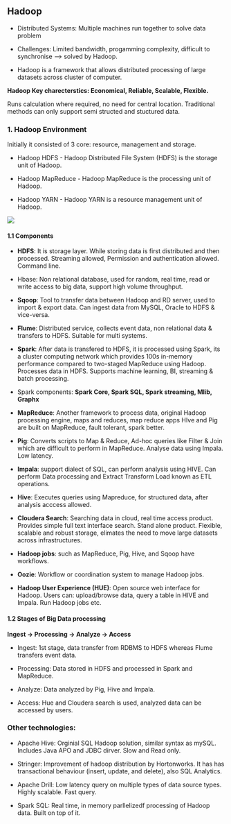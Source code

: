 ## Hadoop

- Distributed Systems: Multiple machines run together to solve data problem

- Challenges: Limited bandwidth, progamming complexity, difficult to synchronise --> solved by Hadoop.

- Hadoop is a framework that allows distributed processing of large datasets across cluster of computer.

**Hadoop Key charecterstics: Economical, Reliable, Scalable, Flexible.**

Runs calculation where required, no need for central location. Traditional methods can only support semi structed and stuctured data.

### 1. Hadoop Environment

Initially it consisted of 3 core: resource, management and storage.

- Hadoop HDFS - Hadoop Distributed File System (HDFS) is the storage unit of Hadoop.

- Hadoop MapReduce - Hadoop MapReduce is the processing unit of Hadoop.

- Hadoop YARN - Hadoop YARN is a resource management unit of Hadoop.

![](/Users/saadshamim/Documents/github-repos/saadshamim01/WebDevelopment/Hadoop/images/hadoop_ecosystem.png)

#### 1.1 Components

- **HDFS**: It is storage layer. While storing data is first distributed and then processed. Streaming allowed, Permission and authentication allowed. Command line.
- Hbase: Non relational database, used for random, real time, read or write access to big data, support high volume throughput.
- **Sqoop**: Tool to transfer data between Hadoop and RD server, used to import & export data. Can ingest data from MySQL, Oracle to HDFS & vice-versa.

- **Flume**: Distributed service, collects event data, non relational data & transfers to HDFS. Suitable for multi systems.
- **Spark**: After data is transfered to HDFS, it is processed using Spark, its a cluster computing network which provides 100s in-memory performance compared to two-staged MapReduce using Hadoop. Processes data in HDFS. Supports machine learning, BI, streaming & batch processing.
- Spark components:
**Spark Core, Spark SQL, Spark streaming, Mlib, Graphx**
- **MapReduce**: Another framework to process data, original Hadoop processing engine, maps and reduces, map reduce apps HIve and Pig are built on MapReduce, fault tolerant, spark better.
- **Pig**: Converts scripts to Map & Reduce, Ad-hoc queries like Filter & Join which are difficult to perform in MapReduce. Analyse data using Impala. Low latency.
- **Impala**: support dialect of SQL, can perform analysis using HIVE. Can perform Data processing and Extract Transform Load known as ETL operations.
- **Hive**: Executes queries using Mapreduce, for structured data, after analysis acccess allowed.
- **Cloudera Search**: Searching data in cloud, real time access product. Provides simple full text interface search. Stand alone product. Flexible, scalable and robust storage, elimates the need to move large datasets across infrastructures.
- **Hadoop jobs**: such as MapReduce, Pig, Hive, and Sqoop have workflows.
- **Oozie**: Workflow or coordination system to manage Hadoop jobs.


- **Hadoop User Experience (HUE)**: Open source web interface for Hadoop. Users can: upload/browse data, query a table in HIVE and Impala. Run Hadoop jobs etc.

#### 1.2 Stages of Big Data processing

**Ingest -> Processing -> Analyze -> Access**

- Ingest: 1st stage, data transfer from RDBMS to HDFS whereas Flume transfers event data.

- Processing: Data stored in HDFS and processed in Spark and MapReduce.

- Analyze: Data analyzed by Pig, Hive and Impala.

- Access: Hue and Cloudera search is used, analyzed data can be accessed by users.


### Other technologies:

- Apache Hive: Orginial SQL Hadoop solution, similar syntax as mySQL. Includes Java APO and JDBC dirver.
Slow and Read only.

- Stringer: Improvement of hadoop distribution by Hortonworks. It has has transactional behaviour (insert, update, and delete), also SQL Analytics.

- Apache Drill: Low latency query on multiple types of data source types. Highly scalable. Fast query.

- Spark SQL: Real time, in memory parllelizedf processing of Hadoop data. Built on top of it.



